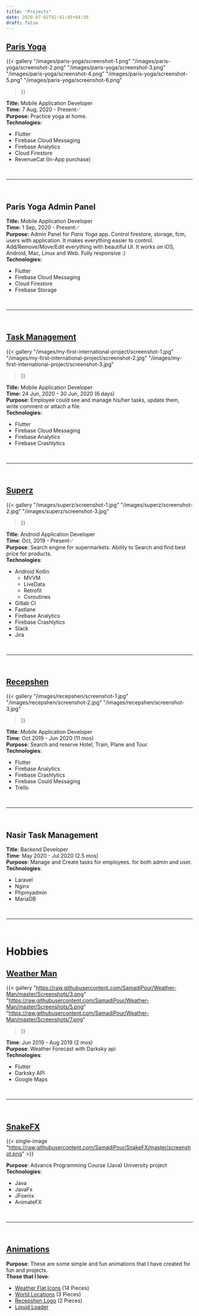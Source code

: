 ```yaml
---
title: "Projects"
date: 2020-07-02T02:41:45+04:30
draft: false
---
```


## [Paris Yoga](https://apps.apple.com/gb/app/paris-yoga/id1520602935)
{{< gallery
    "/images/paris-yoga/screenshot-1.png"
    "/images/paris-yoga/screenshot-2.png"
    "/images/paris-yoga/screenshot-3.png"
    "/images/paris-yoga/screenshot-4.png"
    "/images/paris-yoga/screenshot-5.png"
    "/images/paris-yoga/screenshot-6.png"
>}}

**Title:** Mobile Application Developer    
**Time:** 7 Aug, 2020 - Present✅   
**Purpose:** Practice yoga at home.    
**Technologies:**
- Flutter
- Firebase Cloud Messaging
- Firebase Analytics
- Cloud Firestore
- RevenueCat (In-App purchase)

<br/>

------------------------

<br/>

## Paris Yoga Admin Panel

**Title:** Mobile Application Developer    
**Time:** 1 Sep, 2020 - Present✅   
**Purpose:** Admin Panel for *Paris Yoga* app. Control firestore, storage, fcm, users with application.
It makes everything easier to control. Add/Remove/Move/Edit everything with beautiful UI. It works on iOS, Android,
Mac, Linux and Web. Fully responsive :)    
**Technologies:**
- Flutter
- Firebase Cloud Messaging
- Cloud Firestore
- Firebase Storage

<br/>

------------------------

<br/>


## [Task Management](https://samadipour.github.io/posts/my-first-international-project/)
{{< gallery
    "/images/my-first-international-project/screenshot-1.jpg"
    "/images/my-first-international-project/screenshot-2.jpg"
    "/images/my-first-international-project/screenshot-3.jpg"
>}}

**Title:** Mobile Application Developer    
**Time:** 24 Jun, 2020 - 30 Jun, 2020 (6 days)   
**Purpose:** Employee could see and manage his/her tasks, update them, write comment or attach a file.    
**Technologies:**
- Flutter
- Firebase Cloud Messaging
- Firebase Analytics
- Firebase Crashlytics

<br/>

------------------------

<br/>

## [Superz](https://superz.ir/)
{{< gallery
    "/images/superz/screenshot-1.jpg"
    "/images/superz/screenshot-2.jpg"
    "/images/superz/screenshot-3.jpg"
>}}

**Title**: Android Application Developer    
**Time**: Oct, 2019 - Present✅    
**Purpose**: Search engine for supermarkets. Ability to Search and find best price for products.      
**Technologies**:
- Android Kotlin
    - MVVM
    - LiveData
    - Retrofit
    - Coroutines
- Gitlab CI
- Fastlane
- Firebase Analytics
- Firebase Crashlytics
- Slack
- Jira


<br/>

------------------------

<br/>


## [Recepshen](http://www.recepshen.ir/)
{{< gallery
    "/images/recepshen/screenshot-1.jpg"
    "/images/recepshen/screenshot-2.jpg"
    "/images/recepshen/screenshot-3.jpg"
>}}


**Title**: Mobile Application Developer    
**Time**: Oct 2019 - Jun 2020 (11 mos)   
**Purpose**: Search and reserve Hotel, Train, Plane and Tour.    
**Technologies**:
- Flutter
- Firebase Analytics
- Firebase Crashlytics
- Firebase Could Messaging
- Trello

<br/>

------------------------

<br/>


## Nasir Task Management
**Title**: Backend Developer    
**Time**: May 2020 - Jul 2020 (2.5 mos)   
**Purpose**: Manage and Create tasks for employees. for both admin and user.    
**Technologies**:
- Laravel
- Nginx
- Phpmyadmin
- MariaDB

<br/>

------------------------

<br/>


# Hobbies

## [Weather Man](https://github.com/SamadiPour/Weather-Man)
{{< gallery
    "https://raw.githubusercontent.com/SamadiPour/Weather-Man/master/Screenshots/3.png"
    "https://raw.githubusercontent.com/SamadiPour/Weather-Man/master/Screenshots/5.png"
    "https://raw.githubusercontent.com/SamadiPour/Weather-Man/master/Screenshots/7.png"
>}}

**Time**: Jun 2019 - Aug 2019 (2 mos)   
**Purpose**: Weather Forecast with Darksky api    
**Technologies**:
- Flutter
- Darksky API
- Google Maps

<br/>

------------------------

<br/>


## [SnakeFX](https://github.com/SamadiPour/SnakeFX)
{{< single-image "https://raw.githubusercontent.com/SamadiPour/SnakeFX/master/screenshot.png" >}}

**Purpose**: Advance Programming Course (Java) University project  
**Technologies**:
- Java
- JavaFx
- JFoenix
- AnimateFX

<br/>

------------------------

<br/>

## [Animations](https://rive.app/a/SamadiPour/files/recent/all)

**Purpose**: These are some simple and fun animations that I have created for fun and projects.  
**Those that I love**:
- [Weather Flat Icons](https://rive.app/a/SamadiPour/files/flare/weather-flat-icons/preview) (14 Pieces)
- [World Locations](https://rive.app/a/SamadiPour/files/flare/world-locations/preview) (3 Pieces)
- [Recepshen Logo](https://rive.app/a/SamadiPour/files/flare/recepshen-stars/preview) (2 Pieces)
- [Liquid Loader](https://rive.app/a/SamadiPour/files/flare/liquid-loader/preview)

<br/>